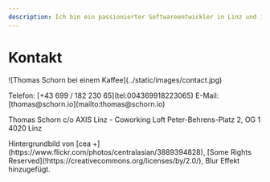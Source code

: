 ```yaml
---
description: Ich bin ein passionierter Softwareentwickler in Linz und immer offen für neue Denkansätze. Lassen Sie uns miteinander arbeiten!
---
```


# Kontakt

<p class="panorama-image">
  ![Thomas Schorn bei einem Kaffee](../static/images/contact.jpg)
</p>

<p class="center">
  Telefon: [+43 699 / 182 230 65](tel:004369918223065)  
  E-Mail: [thomas@schorn.io](mailto:thomas@schorn.io)
</p>

<p class="center">
  Thomas Schorn  
  c/o AXIS Linz - Coworking Loft  
  Peter-Behrens-Platz 2, OG 1  
  4020 Linz
</p>

<p class="small center">
  Hintergrundbild von [cea +](https://www.flickr.com/photos/centralasian/3889394828), [Some Rights Reserved](!https://creativecommons.org/licenses/by/2.0/), Blur Effekt hinzugefügt.
</p>

